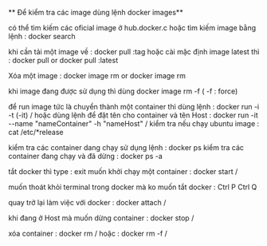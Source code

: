 

** Để kiểm tra các image dùng lệnh docker images** 

có thể tìm kiếm các oficial image ở hub.docker.c
hoặc tìm kiếm image bằng lệnh : docker search <nameOfImage>

khi cần tải một image về : docker pull <nameOfImage>:tag
hoặc cài mặc định image latest thì : docker pull <nameOfImage> or docker pull <nameOfImage>:latest

Xóa một image : docker image rm <nameOfImage> or docker image rm <ID> 

khi image đang được sử dụng thì dùng docker image rm -f <ID> ( -f : force)

để run image tức là chuyển thành một container thì dùng lệnh : docker run -i -t (-it) <nameOfImage>/<ID> 
hoặc dùng lệnh để đặt tên cho container và tên Host : docker run -it --name "nameContainer" -h "nameHost" <nameOfImage>/<ID> 
kiểm tra nếu chạy ubuntu image : cat /etc/*release

kiểm tra các container dang chạy sử dụng lệnh : docker ps
kiểm tra các container đang chạy và đã dừng : docker ps  -a

tắt docker thì type : exit 
muốn khởi chạy một container : docker start <nameOfContainer>/<ID>

muốn thoát khỏi terminal trong docker mà ko muốn tắt docker : Ctrl P Ctrl Q

quay trở lại làm việc với docker : docker attach <nameOfContainer>/<ID>

khi đang ở Host mà muốn dừng container : docker stop <nameOfContainer>/<ID>

xóa container : docker rm <nameOfContainer>/<ID>
hoặc : docker rm -f <nameOfContainer>/<ID>




























